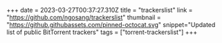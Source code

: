 +++
date = 2023-03-27T00:37:27.310Z
title = "trackerslist"
link = "https://github.com/ngosang/trackerslist"
thumbnail = "https://github.githubassets.com/pinned-octocat.svg"
snippet="Updated list of public BitTorrent trackers"
tags = ["torrent-trackerslist"]
+++
